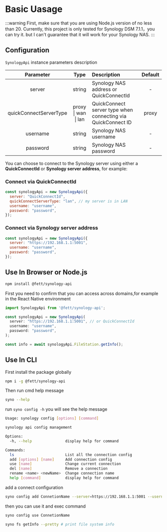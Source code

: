 # Basic Uasage

:::warning
First, make sure that you are using Node.js version of no less than 20.
Currently, this project is only tested for Synology DSM 7.1.1，you can try it. but I can't guarantee that it will work for your Synology NAS.
:::

## Configuration

`SynologyApi` instance parameters description

|       Parameter        |        Type         | Description                                                  | Default |
| :--------------------: | :-----------------: | :----------------------------------------------------------- | :-----: |
|         server         |       string        | Synology NAS address or QuickConnectId                       |    -    |
| quickConnectServerType | proxy \| wan \| lan | QuickConnect server type when connecting via QuickConnect ID |  proxy  |
|        username        |       string        | Synology NAS username                                        |    -    |
|        password        |       string        | Synology NAS password                                        |    -    |

You can choose to connect to the Synology server using either a **QuickConnectId** or **Synology server address**, for example:

### Connect via QuickConnectId

```js
const synologyApi = new SynologyApi({
  server: "QuickConnectId",
  quickConnectServerType: "lan", // my server is in LAN
  username: "username",
  password: "password",
});
```

### Connect via Synology server address

```js
const synologyApi = new SynologyApi({
  server: "https://192.168.1.1:5001",
  username: "username",
  password: "password",
});
```

## Use In Browser or Node.js

```bash
npm install @fett/synology-api
```

First you need to confirm that you can access across domains,for example in the React Native environment

```js
import SynologyApi from '@fett/synology-api';

const synologyApi = new SynologyApi(
  server: "https://192.168.1.1:5001", // or QuickConnectId
  username: "username",
  password: "password",
);

const info = await synologyApi.FileStation.getInfo();
```

## Use In CLI

First install the package globally

```bash
npm i -g @fett/synology-api
```

Then run cmd help message

```bash
syno --help
```

run `syno config -h` you will see the help message

```bash
Usage: synology config [options] [command]

synology api config management

Options:
  -h, --help               display help for command

Commands:
  ls                       List all the connection config
  add [options] [name]     Add connection config
  use [name]               Change current connection
  del [name]               Remove a connection
  rename <name> <newName>  Change connection name
  help [command]           display help for command
```

add a connect configuration

```bash
syno config add ConnetionName --server=https://192.168.1.1:5001 --username=admin --password=password
```

then you can use it and exec command

```bash
syno config use ConnetionName

syno fs getInfo --pretty # print file system info

```
